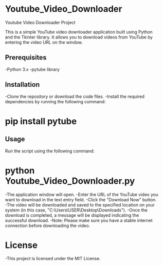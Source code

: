 # Youtube_Video_Downloader
Youtube Video Downloader Project

This is a simple YouTube video downloader application built using Python and the Tkinter library. It allows you to download videos from YouTube by entering the video URL on the window.

## Prerequisites
-Python 3.x
-pytube library

## Installation
-Clone the repository or download the code files.
-Install the required dependencies by running the following command:
  # pip install pytube
  
## Usage
Run the script using the following command:

# python Youtube_Video_Downloader.py

-The application window will open.
-Enter the URL of the YouTube video you want to download in the text entry field.
-Click the "Download Now" button.
-The video will be downloaded and saved to the specified location on your system (in this case, "C:\Users\USER\Desktop\Downloads").
-Once the download is completed, a message will be displayed indicating the successful download.
-Note: Please make sure you have a stable internet connection before downloading the video.

# License
-This project is licensed under the MIT License.

